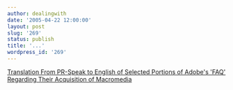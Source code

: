 ```yaml
---
author: dealingwith
date: '2005-04-22 12:00:00'
layout: post
slug: '269'
status: publish
title: '...'
wordpress_id: '269'
---
```


[Translation From PR-Speak to English of Selected Portions of Adobe's 'FAQ'
Regarding Their Acquisition of Macromedia][1]

   [1]: http://daringfireball.net/2005/04/adobe_translation

